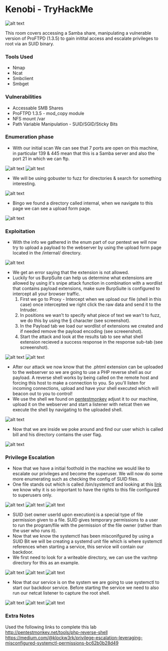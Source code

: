# Kenobi - TryHackMe

![alt text](https://github.com/DarioBeneventi/TryHackMe_Machines/blob/main/Kenobi/images/kenobi_header.png?raw=true)

This room covers accessing a Samba share, manipulating a vulnerable version of ProFTPD (1.3.5) to gain initital access and escalate privileges to root via an SUID binary. 

 ### Tools Used
 * Nmap
 * Ncat
 * Smbclient
 * Smbget

 ### Vulnerabilities
 * Accessable SMB Shares 
 * ProFTPD 1.3.5 - mod_copy module
 * NFS mount /var
 * Path Variable Manipulation - SUID/SGID/Sticky Bits  

### Enumeration phase

* With our initial scan We can see that 7 ports are open on this machine, in particular 139 & 445 mean that this is a Samba server and also the port 21 in which we can ftp. 

![alt text](https://github.com/DarioBeneventi/TryHackMe_Machines/blob/main/Kenobi/images/image1.png?raw=true)
![alt text](https://github.com/DarioBeneventi/TryHackMe_Machines/blob/main/Kenobi/images/image2.png?raw=true)

* We will be using gobuster to fuzz for directories & search for something interesting.

![alt text](https://github.com/DarioBeneventi/TryHackMe_Machines/blob/main/Kenobi/images/image3.png?raw=true)

* Bingo we found a directory called internal, when we navigate to this page we can see a upload form page.

![alt text](https://github.com/DarioBeneventi/TryHackMe_Machines/blob/main/Kenobi/images/image4.png?raw=true)

 ### Exploitation
 
* With the info we gathered in the enum part of our pentest we will now try to upload a payload to the webserver by using the upload form page located in the /internal/ directory.

![alt text](https://github.com/DarioBeneventi/TryHackMe_Machines/blob/main/VulnVersity/images/image5.png?raw=true)

* We get an error saying that the extension is not allowed.
* Luckily for us BurpSuite can help us determine what extensions are allowed by using it's snipe attack function in combination with a wordlist that contains payload extensions, make sure BurpSuite is configured to intercept all your browser traffic.
  1. First we go to Proxy - Intercept when we upload our file (shell in this case) once intercepted we right click the raw data and send it to the Intruder.
  2. In positions we wan't to specify what piece of text we wan't to fuzz, we do this by using the § character (see screenshot).
  3. In the Payload tab we load our wordlist of extensions we created and if needed remove the payload encoding (see screeenshot).
  4. Start the attack and look at the results tab to see what shell extension recieved a success response in the response sub-tab (see screeenshot).

![alt text](https://github.com/DarioBeneventi/TryHackMe_Machines/blob/main/VulnVersity/images/image6.png?raw=true)
![alt text](https://github.com/DarioBeneventi/TryHackMe_Machines/blob/main/VulnVersity/images/image7.png?raw=true)

* After our attack we now know that the .phtml extension can be uploaded to the webserver so we are going to use a PHP reverse shell as our payload. A reverse shell works by being called on the remote host and forcing this host to make a connection to you. So you'll listen for incoming connections, upload and have your shell executed which will beacon out to you to control! 
* We use the shell we found on [pentestmonkey](http://pentestmonkey.net/tools/php-reverse-shell) adjust it to our machine, upload it on the webserver and start a listener with netcat then we execute the shell by navigating to the uploaded shell. 

![alt text](https://github.com/DarioBeneventi/TryHackMe_Machines/blob/main/VulnVersity/images/image8.png?raw=true)

* Now that we are inside we poke around and find our user which is called bill and his directory contains the user flag. 

![alt text](https://github.com/DarioBeneventi/TryHackMe_Machines/blob/main/VulnVersity/images/image9.png?raw=true)

 ### Privilege Escalation

* Now that we have a initial foothold in the machine we would like to escalate our privileges and become the superuser. We will now do some more enumerating such as checking the config of SUID files.
* One file stands out which is called /bin/systemctl and looking at this [link](https://medium.com/@klockw3rk/privilege-escalation-leveraging-misconfigured-systemctl-permissions-bc62b0b28d49) we know why it is so important to have the rights to this file configured to superusers only.

![alt text](https://github.com/DarioBeneventi/TryHackMe_Machines/blob/main/VulnVersity/images/image10.png?raw=true)
![alt text](https://github.com/DarioBeneventi/TryHackMe_Machines/blob/main/VulnVersity/images/image11.png?raw=true)
![alt text](https://github.com/DarioBeneventi/TryHackMe_Machines/blob/main/VulnVersity/images/image12.png?raw=true)

* SUID (set owner userId upon execution) is a special type of file permission given to a file. SUID gives temporary permissions to a user to run the program/file with the permission of the file owner (rather than the user who runs it).
* Now that we know the systemctl has been misconifgured by using a SUID Bit we will be creating a systemd unit file which is where systemctl references when starting a service, this service will contain our backdoor.
* We first need to look for a writeable directory, we can use the var/tmp directory for this as an example.

![alt text](https://github.com/DarioBeneventi/TryHackMe_Machines/blob/main/VulnVersity/images/image13.png?raw=true)
![alt text](https://github.com/DarioBeneventi/TryHackMe_Machines/blob/main/VulnVersity/images/image14.png?raw=true)
![alt text](https://github.com/DarioBeneventi/TryHackMe_Machines/blob/main/VulnVersity/images/image15.png?raw=true)

* Now that our service is on the system we are going to use systemctl to start our backdoor service. Before starting the service we need to also run our netcat listener to capture the root shell.

![alt text](https://github.com/DarioBeneventi/TryHackMe_Machines/blob/main/VulnVersity/images/image18.png?raw=true)
![alt text](https://github.com/DarioBeneventi/TryHackMe_Machines/blob/main/VulnVersity/images/image16.png?raw=true)
![alt text](https://github.com/DarioBeneventi/TryHackMe_Machines/blob/main/VulnVersity/images/image17.png?raw=true)

### Extra Notes
Used the following links to complete this lab 
http://pentestmonkey.net/tools/php-reverse-shell 
https://medium.com/@klockw3rk/privilege-escalation-leveraging-misconfigured-systemctl-permissions-bc62b0b28d49 

